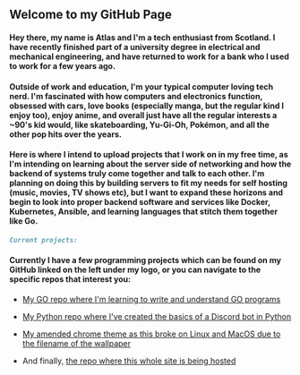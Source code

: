## Welcome to my GitHub Page

#### Hey there, my name is Atlas and I'm a tech enthusiast from Scotland. I have recently finished part of a university degree in electrical and mechanical engineering, and have returned to work for a bank who I used to work for a few years ago.

#### Outside of work and education, I'm your typical computer loving tech nerd. I'm fascinated with how computers and electronics function, obsessed with cars, love books (especially manga, but the regular kind I enjoy too), enjoy anime, and overall just have all the regular interests a ~90's kid would, like skateboarding, Yu-Gi-Oh, Pokémon, and all the other pop hits over the years.

#### Here is where I intend to upload projects that I work on in my free time, as I'm intending on learning about the server side of networking and how the backend of systems truly come together and talk to each other. I'm planning on doing this by building servers to fit my needs for self hosting (music, movies, TV shows etc), but I want to expand these horizons and begin to look into proper backend software and services like Docker, Kubernetes, Ansible, and learning languages that stitch them together like Go.

```markdown
Current projects:
```

#### Currently I have a few programming projects which can be found on my GitHub linked on the left under my logo, or you can navigate to the specific repos that interest you:
 - [My GO repo where I'm learning to write and understand GO programs](https://github.com/ian-t-inglis/GO)
  
  - [My Python repo where I've created the basics of a Discord bot in Python](https://github.com/ian-t-inglis/Discord-bot)
   
   - [My amended chrome theme as this broke on Linux and MacOS due to the filename of the wallpaper](https://github.com/ian-t-inglis/Rei-Ayanami-Chrome-Theme)
   
   - And finally, [the repo where this whole site is being hosted](https://github.com/ian-t-inglis/ian-t-inglis.github.io)